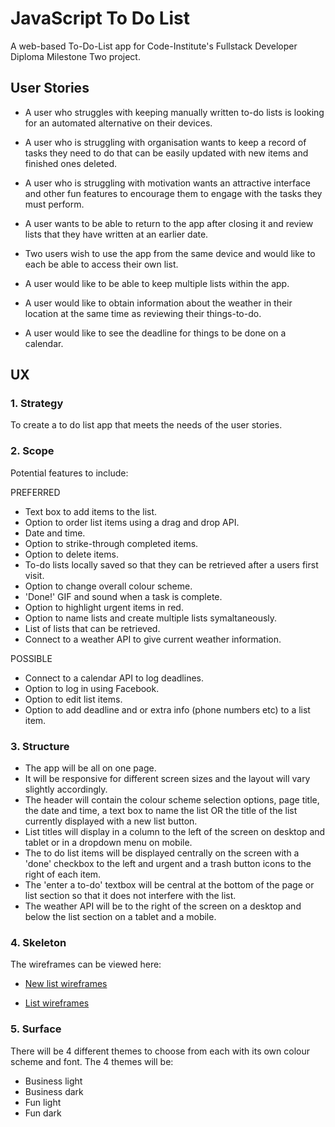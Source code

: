 # JavaScript To Do List

A web-based To-Do-List app for Code-Institute's Fullstack Developer Diploma Milestone Two project.

## User Stories

* A user who struggles with keeping manually written to-do lists is looking for an automated alternative on their devices.

* A user who is struggling with organisation wants to keep a record of tasks they need to do that can be easily updated with new items and finished ones deleted.

* A user who is struggling with motivation wants an attractive interface and other fun features to encourage them to engage with the tasks they must perform.

* A user wants to be able to return to the app after closing it and review lists that they have written at an earlier date.

* Two users wish to use the app from the same device and would like to each be able to access their own list.

* A user would like to be able to keep multiple lists within the app.

* A user would like to obtain information about the weather in their location at the same time as reviewing their things-to-do.

* A user would like to see the deadline for things to be done on a calendar.

## UX

### **1. Strategy**

To create a to do list app that meets the needs of the user stories.

### **2. Scope**

Potential features to include:

PREFERRED
* Text box to add items to the list.
* Option to order list items using a drag and drop API.
* Date and time.
* Option to strike-through completed items.
* Option to delete items.
* To-do lists locally saved so that they can be retrieved after a users first visit.
* Option to change overall colour scheme.
* 'Done!' GIF and sound when a task is complete.
* Option to highlight urgent items in red.
* Option to name lists and create multiple lists symaltaneously.
* List of lists that can be retrieved.
* Connect to a weather API to give current weather information.

POSSIBLE

* Connect to a calendar API to log deadlines.
* Option to log in using Facebook.
* Option to edit list items.
* Option to add deadline and or extra info (phone numbers etc) to a list item.

### **3. Structure**

* The app will be all on one page.  
* It will be responsive for different screen sizes and the layout will vary slightly accordingly.  
* The header will contain the colour scheme selection options, page title, the date and time, a text box to name the list OR the title of the list currently displayed with a new list button.  
* List titles will display in a column to the left of the screen on desktop and tablet or in a dropdown menu on mobile.  
* The to do list items will be displayed centrally on the screen with a 'done' checkbox to the left and urgent and a trash button icons to the right of each item. 
* The 'enter a to-do' textbox will be central at the bottom of the page or list section so that it does not interfere with the list. 
* The weather API will be to the right of the screen on a desktop and below the list section on a tablet and a mobile.

### **4. Skeleton**

The wireframes can be viewed here:

- [New list wireframes](https://github.com/Juliet-Simpson/js-to-do-list/blob/master/assets/wireframes/new-list-wireframes.pdf)

- [List wireframes](https://github.com/Juliet-Simpson/js-to-do-list/blob/master/assets/wireframes/list-wireframes.pdf)

### **5. Surface**

There will be 4 different themes to choose from each with its own colour scheme and font.  The 4 themes will be:
* Business light
* Business dark
* Fun light
* Fun dark









